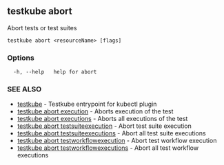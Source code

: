 ## testkube abort

Abort tests or test suites

```
testkube abort <resourceName> [flags]
```

### Options

```
  -h, --help   help for abort
```

### SEE ALSO

* [testkube](testkube.md)	 - Testkube entrypoint for kubectl plugin
* [testkube abort execution](testkube_abort_execution.md)	 - Aborts execution of the test
* [testkube abort executions](testkube_abort_executions.md)	 - Aborts all executions of the test
* [testkube abort testsuiteexecution](testkube_abort_testsuiteexecution.md)	 - Abort test suite execution
* [testkube abort testsuiteexecutions](testkube_abort_testsuiteexecutions.md)	 - Abort all test suite executions
* [testkube abort testworkflowexecution](testkube_abort_testworkflowexecution.md)	 - Abort test workflow execution
* [testkube abort testworkflowexecutions](testkube_abort_testworkflowexecutions.md)	 - Abort all test workflow executions

